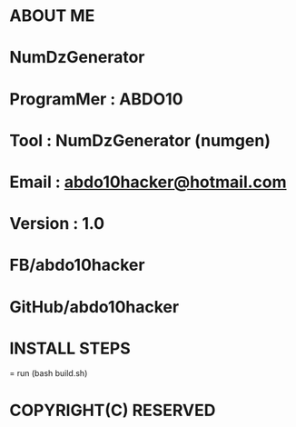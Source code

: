 ABOUT ME 
=========

# NumDzGenerator # 

# ProgramMer : ABDO10 #
# Tool : NumDzGenerator (numgen) #
# Email : abdo10hacker@hotmail.com #
# Version : 1.0 #

# FB/abdo10hacker #
# GitHub/abdo10hacker #


INSTALL STEPS 
==============

= run (bash build.sh)

COPYRIGHT(C) RESERVED
======================



